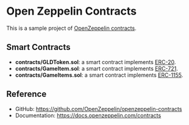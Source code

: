 # Open Zeppelin Contracts

This is a sample project of [OpenZeppelin contracts](https://openzeppelin.com/contracts/).

## Smart Contracts

- **contracts/GLDToken.sol**: a smart contract implements [ERC-20](https://docs.openzeppelin.com/contracts/4.x/erc20).
- **contracts/GameItem.sol**: a smart contract implements [ERC-721](https://docs.openzeppelin.com/contracts/4.x/erc721).
- **contracts/GameItems.sol**: a smart contract implements [ERC-1155](https://docs.openzeppelin.com/contracts/4.x/erc1155).

## Reference

- GitHub: https://github.com/OpenZeppelin/openzeppelin-contracts
- Documentation: https://docs.openzeppelin.com/contracts
